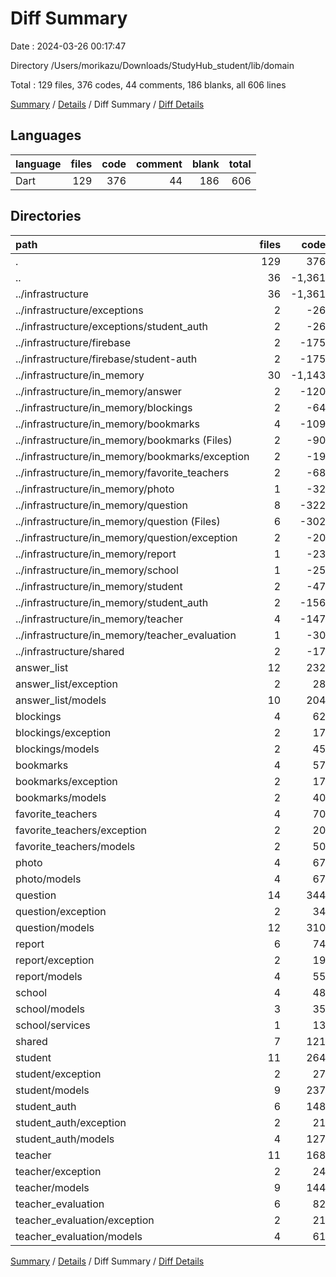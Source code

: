 # Diff Summary

Date : 2024-03-26 00:17:47

Directory /Users/morikazu/Downloads/StudyHub_student/lib/domain

Total : 129 files,  376 codes, 44 comments, 186 blanks, all 606 lines

[Summary](results.md) / [Details](details.md) / Diff Summary / [Diff Details](diff-details.md)

## Languages
| language | files | code | comment | blank | total |
| :--- | ---: | ---: | ---: | ---: | ---: |
| Dart | 129 | 376 | 44 | 186 | 606 |

## Directories
| path | files | code | comment | blank | total |
| :--- | ---: | ---: | ---: | ---: | ---: |
| . | 129 | 376 | 44 | 186 | 606 |
| .. | 36 | -1,361 | -9 | -240 | -1,610 |
| ../infrastructure | 36 | -1,361 | -9 | -240 | -1,610 |
| ../infrastructure/exceptions | 2 | -26 | -4 | -7 | -37 |
| ../infrastructure/exceptions/student_auth | 2 | -26 | -4 | -7 | -37 |
| ../infrastructure/firebase | 2 | -175 | -1 | -18 | -194 |
| ../infrastructure/firebase/student-auth | 2 | -175 | -1 | -18 | -194 |
| ../infrastructure/in_memory | 30 | -1,143 | -4 | -209 | -1,356 |
| ../infrastructure/in_memory/answer | 2 | -120 | 0 | -14 | -134 |
| ../infrastructure/in_memory/blockings | 2 | -64 | 0 | -13 | -77 |
| ../infrastructure/in_memory/bookmarks | 4 | -109 | 0 | -24 | -133 |
| ../infrastructure/in_memory/bookmarks (Files) | 2 | -90 | 0 | -17 | -107 |
| ../infrastructure/in_memory/bookmarks/exception | 2 | -19 | 0 | -7 | -26 |
| ../infrastructure/in_memory/favorite_teachers | 2 | -68 | 0 | -14 | -82 |
| ../infrastructure/in_memory/photo | 1 | -32 | 0 | -8 | -40 |
| ../infrastructure/in_memory/question | 8 | -322 | -1 | -58 | -381 |
| ../infrastructure/in_memory/question (Files) | 6 | -302 | -1 | -51 | -354 |
| ../infrastructure/in_memory/question/exception | 2 | -20 | 0 | -7 | -27 |
| ../infrastructure/in_memory/report | 1 | -23 | 0 | -5 | -28 |
| ../infrastructure/in_memory/school | 1 | -25 | 0 | -5 | -30 |
| ../infrastructure/in_memory/student | 2 | -47 | 0 | -11 | -58 |
| ../infrastructure/in_memory/student_auth | 2 | -156 | -1 | -26 | -183 |
| ../infrastructure/in_memory/teacher | 4 | -147 | -1 | -25 | -173 |
| ../infrastructure/in_memory/teacher_evaluation | 1 | -30 | -1 | -6 | -37 |
| ../infrastructure/shared | 2 | -17 | 0 | -6 | -23 |
| answer_list | 12 | 232 | 16 | 56 | 304 |
| answer_list/exception | 2 | 28 | 0 | 7 | 35 |
| answer_list/models | 10 | 204 | 16 | 49 | 269 |
| blockings | 4 | 62 | 0 | 18 | 80 |
| blockings/exception | 2 | 17 | 0 | 7 | 24 |
| blockings/models | 2 | 45 | 0 | 11 | 56 |
| bookmarks | 4 | 57 | 0 | 18 | 75 |
| bookmarks/exception | 2 | 17 | 0 | 7 | 24 |
| bookmarks/models | 2 | 40 | 0 | 11 | 51 |
| favorite_teachers | 4 | 70 | 0 | 19 | 89 |
| favorite_teachers/exception | 2 | 20 | 0 | 8 | 28 |
| favorite_teachers/models | 2 | 50 | 0 | 11 | 61 |
| photo | 4 | 67 | 0 | 20 | 87 |
| photo/models | 4 | 67 | 0 | 20 | 87 |
| question | 14 | 344 | 19 | 75 | 438 |
| question/exception | 2 | 34 | 0 | 7 | 41 |
| question/models | 12 | 310 | 19 | 68 | 397 |
| report | 6 | 74 | 0 | 22 | 96 |
| report/exception | 2 | 19 | 0 | 7 | 26 |
| report/models | 4 | 55 | 0 | 15 | 70 |
| school | 4 | 48 | 0 | 16 | 64 |
| school/models | 3 | 35 | 0 | 12 | 47 |
| school/services | 1 | 13 | 0 | 4 | 17 |
| shared | 7 | 121 | 0 | 29 | 150 |
| student | 11 | 264 | 18 | 60 | 342 |
| student/exception | 2 | 27 | 0 | 7 | 34 |
| student/models | 9 | 237 | 18 | 53 | 308 |
| student_auth | 6 | 148 | 0 | 29 | 177 |
| student_auth/exception | 2 | 21 | 0 | 7 | 28 |
| student_auth/models | 4 | 127 | 0 | 22 | 149 |
| teacher | 11 | 168 | 0 | 41 | 209 |
| teacher/exception | 2 | 24 | 0 | 7 | 31 |
| teacher/models | 9 | 144 | 0 | 34 | 178 |
| teacher_evaluation | 6 | 82 | 0 | 23 | 105 |
| teacher_evaluation/exception | 2 | 21 | 0 | 8 | 29 |
| teacher_evaluation/models | 4 | 61 | 0 | 15 | 76 |

[Summary](results.md) / [Details](details.md) / Diff Summary / [Diff Details](diff-details.md)